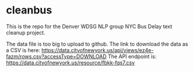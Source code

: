 # cleanbus

This is the repo for the Denver WDSG NLP group NYC Bus Delay text cleanup project.

The data file is too big to upload to github. 
The link to download the data as a CSV is here: https://data.cityofnewyork.us/api/views/ez4e-fazm/rows.csv?accessType=DOWNLOAD
The API endpoint is: https://data.cityofnewyork.us/resource/fbkk-fqs7.csv
